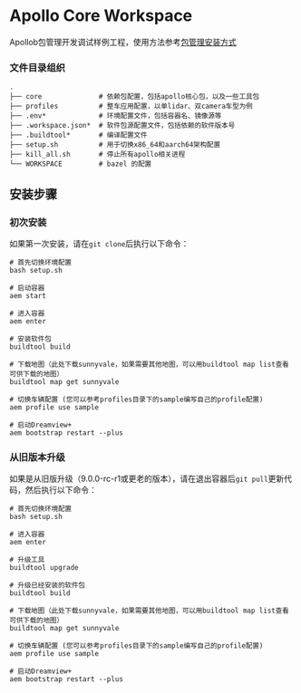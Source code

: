 # Apollo Core Workspace

Apollob包管理开发调试样例工程，使用方法参考[包管理安装方式](https://apollo.baidu.com/community/Apollo-Homepage-Document?doc=BYFxAcGcC4HpYIbgPYBtXIHQCMEEsATAV0wGNkBbWA5UyRFdZWVBEAU0hFgoIH0adPgCY%2BADwCiAVnEBBCeIAcATnETFcgMxKZkgGxKAwkoDsa3YoAi45WdGSLxsYt0SzY%2BXICMa98oAMSgYALF7%2B2NhemsLBJsrCYZqKwors7AikBIp6miYmpFJSXpigFKhAA)

### 文件目录组织

```shell
.
├── core              # 依赖包配置，包括apollo核心包，以及一些工具包
├── profiles          # 整车应用配置，以单lidar、双camera车型为例
├── .env*             # 环境配置文件，包括容器名、镜像源等
├── .workspace.json*  # 软件包源配置文件，包括依赖的软件版本号
├── .buildtool*       # 编译配置文件
├── setup.sh          # 用于切换x86_64和aarch64架构配置
├── kill_all.sh       # 停止所有apollo相关进程
└── WORKSPACE         # bazel 的配置
```

## 安装步骤

### 初次安装
如果第一次安装，请在`git clone`后执行以下命令：
```shell
# 首先切换环境配置
bash setup.sh

# 启动容器
aem start

# 进入容器
aem enter

# 安装软件包
buildtool build

# 下载地图（此处下载sunnyvale，如果需要其他地图，可以用buildtool map list查看可供下载的地图）
buildtool map get sunnyvale

# 切换车辆配置 (您可以参考profiles目录下的sample编写自己的profile配置)
aem profile use sample

# 启动Dreamview+
aem bootstrap restart --plus
```
### 从旧版本升级
如果是从旧版升级（9.0.0-rc-r1或更老的版本），请在退出容器后`git pull`更新代码，然后执行以下命令：
```shell
# 首先切换环境配置
bash setup.sh

# 进入容器
aem enter

# 升级工具
buildtool upgrade

# 升级已经安装的软件包
buildtool build

# 下载地图（此处下载sunnyvale，如果需要其他地图，可以用buildtool map list查看可供下载的地图）
buildtool map get sunnyvale

# 切换车辆配置 (您可以参考profiles目录下的sample编写自己的profile配置)
aem profile use sample

# 启动Dreamview+
aem bootstrap restart --plus
```